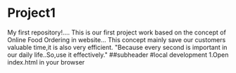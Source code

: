 # Project1
My first repository!....
This is our first project work based
on the concept of Online Food Ordering
in website...
This concept mainly save our customers
valuable time,it is also very efficient.
"Because every second is important
in our daily life..So,use it effectively."
##subheader
#local development
1.Open index.html in your browser
